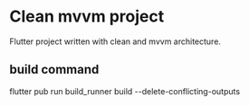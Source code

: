 # Clean mvvm project

Flutter project written with clean and mvvm architecture.

## build command
 flutter pub run build_runner build --delete-conflicting-outputs
 
